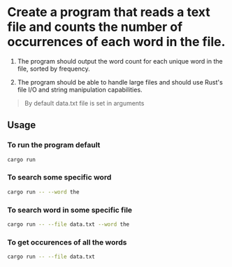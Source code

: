 # Create a program that reads a text file and counts the number of occurrences of each word in the file. 

1. The program should output the word count for each unique word in the file, sorted by frequency. 

2. The program should be able to handle large files and should use Rust's file I/O and string manipulation capabilities.


 
> By default data.txt file is set in arguments

## Usage
### To run the program default

```bash 
cargo run
```
### To search some specific word 

```bash 
cargo run -- --word the
```

### To search word in some specific file 

```bash 
cargo run -- --file data.txt --word the
```

### To get occurences of all the words


```bash 
cargo run -- --file data.txt
```









